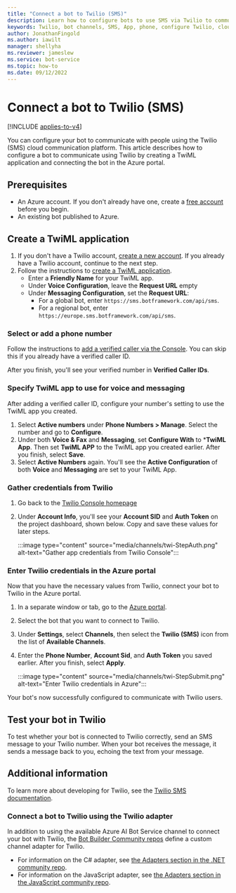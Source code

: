 ```yaml
---
title: "Connect a bot to Twilio (SMS)"
description: Learn how to configure bots to use SMS via Twilio to communicate with people with a TwiML application or the Twilio adapter.
keywords: Twilio, bot channels, SMS, App, phone, configure Twilio, cloud communication, text
author: JonathanFingold
ms.author: iawilt
manager: shellyha
ms.reviewer: jameslew
ms.service: bot-service
ms.topic: how-to
ms.date: 09/12/2022
---
```


# Connect a bot to Twilio (SMS)

[!INCLUDE [applies-to-v4](includes/applies-to-v4-current.md)]

You can configure your bot to communicate with people using the Twilio (SMS) cloud communication platform. This article describes how to configure a bot to communicate using Twilio by creating a TwiML application and connecting the bot in the Azure portal.

## Prerequisites

- An Azure account. If you don't already have one, create a [free account](https://azure.microsoft.com/free/?WT.mc_id=A261C142F) before you begin.
- An existing bot published to Azure.

## Create a TwiML application

1. If you don't have a Twilio account, [create a new account](https://www.twilio.com/try-twilio). If you already have a Twilio account, continue to the next step.
1. Follow the instructions to [create a TwiML application](https://support.twilio.com/hc/articles/223180928-How-Do-I-Create-a-TwiML-App-).
    - Enter a **Friendly Name** for your TwiML app.
    - Under **Voice Configuration**, leave the **Request URL** empty
    - Under **Messaging Configuration**, set the **Request URL**:
      - For a global bot, enter `https://sms.botframework.com/api/sms`.
      - For a regional bot, enter `https://europe.sms.botframework.com/api/sms`.

### Select or add a phone number

Follow the instructions to [add a verified caller via the Console](https://support.twilio.com/hc/articles/223180048-Adding-a-Verified-Phone-Number-or-Caller-ID-with-Twilio). You can skip this if you already have a verified caller ID.

After you finish, you'll see your verified number in **Verified Caller IDs**.

### Specify TwiML app to use for voice and messaging

After adding a verified caller ID, configure your number's setting to use the TwiML app you created.

1. Select **Active numbers** under **Phone Numbers > Manage**. Select the number and go to **Configure**.
1. Under both **Voice & Fax** and **Messaging**, set **Configure With** to ***TwiML App**. Then set **TwiML APP** to the TwiML app you created earlier. After you finish, select **Save**.
1. Select **Active Numbers** again. You'll see the **Active Configuration** of both **Voice** and **Messaging** are set to your TwiML App.

### Gather credentials from Twilio

1. Go back to the [Twilio Console homepage](https://www.twilio.com/console/)
1. Under **Account Info**, you'll see your **Account SID** and **Auth Token** on the project dashboard, shown below. Copy and save these values for later steps.

    :::image type="content" source="media/channels/twi-StepAuth.png" alt-text="Gather app credentials from Twilio Console":::

### Enter Twilio credentials in the Azure portal

Now that you have the necessary values from Twilio, connect your bot to Twilio in the Azure portal.

1. In a separate window or tab, go to the [Azure portal](https://portal.azure.com/).
1. Select the bot that you want to connect to Twilio.
1. Under **Settings**, select **Channels**, then select the **Twilio (SMS)** icon from the list of **Available Channels**.
1. Enter the **Phone Number**, **Account Sid**, and **Auth Token** you saved earlier. After you finish, select **Apply**.

    :::image type="content" source="media/channels/twi-StepSubmit.png" alt-text="Enter Twilio credentials in Azure":::

Your bot's now successfully configured to communicate with Twilio users.

## Test your bot in Twilio

To test whether your bot is connected to Twilio correctly, send an SMS message to your Twilio number. When your bot receives the message, it sends a message back to you, echoing the text from your message.

## Additional information

To learn more about developing for Twilio, see the [Twilio SMS documentation](https://www.twilio.com/docs/sms).

### Connect a bot to Twilio using the Twilio adapter

In addition to using the available Azure AI Bot Service channel to connect your bot with Twilio, the [Bot Builder Community repos](https://github.com/BotBuilderCommunity/) define a custom channel adapter for Twilio.

- For information on the C# adapter, see [the Adapters section in the .NET community repo](https://github.com/BotBuilderCommunity/botbuilder-community-dotnet#adapters).
- For information on the JavaScript adapter, see [the Adapters section in the JavaScript community repo](https://github.com/BotBuilderCommunity/botbuilder-community-js#adapters).
